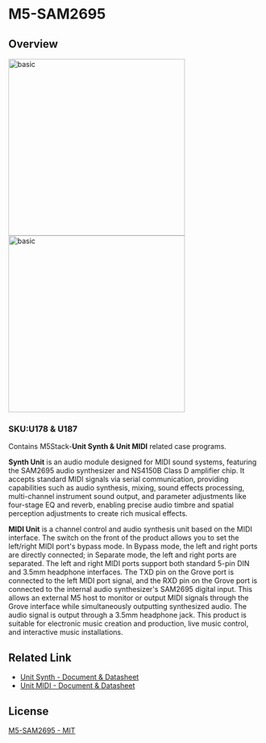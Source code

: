# M5-SAM2695

## Overview

<img src="https://static-cdn.m5stack.com/resource/docs/products/unit/Unit-Synth/img-980d32fe-96a2-41d2-86ba-9909bb5bfba4.webp" alt="basic" width="350" height="350"><img src="https://m5stack.oss-cn-shenzhen.aliyuncs.com/resource/docs/products/unit/Unit-MIDI/4.webp" alt="basic" width="350" height="350">

### SKU:U178 & U187

Contains M5Stack-**Unit Synth & Unit MIDI** related case programs.

**Synth Unit** is an audio module designed for MIDI sound systems, featuring the SAM2695 audio synthesizer and NS4150B Class D amplifier chip. It accepts standard MIDI signals via serial communication, providing capabilities such as audio synthesis, mixing, sound effects processing, multi-channel instrument sound output, and parameter adjustments like four-stage EQ and reverb, enabling precise audio timbre and spatial perception adjustments to create rich musical effects.

**MIDI Unit** is a channel control and audio synthesis unit based on the MIDI interface. The switch on the front of the product allows you to set the left/right MIDI port's bypass mode. In Bypass mode, the left and right ports are directly connected; in Separate mode, the left and right ports are separated. The left and right MIDI ports support both standard 5-pin DIN and 3.5mm headphone interfaces. The TXD pin on the Grove port is connected to the left MIDI port signal, and the RXD pin on the Grove port is connected to the internal audio synthesizer's SAM2695 digital input. This allows an external M5 host to monitor or output MIDI signals through the Grove interface while simultaneously outputting synthesized audio. The audio signal is output through a 3.5mm headphone jack. This product is suitable for electronic music creation and production, live music control, and interactive music installations.

## Related Link

- [Unit Synth - Document & Datasheet](https://docs.m5stack.com/en/unit/Unit-Synth)
- [Unit MIDI - Document & Datasheet](https://docs.m5stack.com/en/unit/Unit-MIDI)

## License

[M5-SAM2695 - MIT](LICENSE)